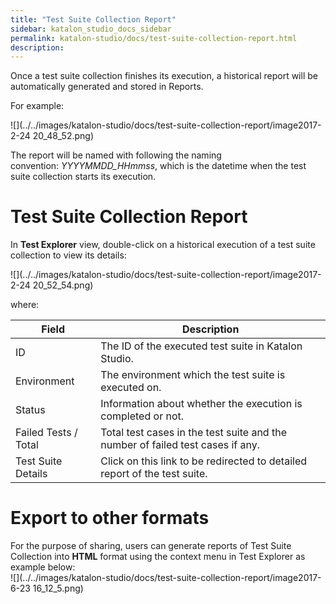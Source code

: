```yaml
---
title: "Test Suite Collection Report" 
sidebar: katalon_studio_docs_sidebar
permalink: katalon-studio/docs/test-suite-collection-report.html 
description: 
---
```

Once a test suite collection finishes its execution, a historical report will be automatically generated and stored in Reports. 

For example:

![](../../images/katalon-studio/docs/test-suite-collection-report/image2017-2-24 20_48_52.png)

The report will be named with following the naming convention: _YYYYMMDD_HHmmss_, which is the datetime when the test suite collection starts its execution.

Test Suite Collection Report
============================

In **Test Explorer** view, double-click on a historical execution of a test suite collection to view its details:

![](../../images/katalon-studio/docs/test-suite-collection-report/image2017-2-24 20_52_54.png)

where:

<table><thead><tr><th>Field</th><th>Description</th></tr></thead><tbody><tr><td>ID</td><td>The ID of the executed test suite in Katalon Studio.</td></tr><tr><td>Environment</td><td>The environment which the test suite is executed on.</td></tr><tr><td>Status</td><td>Information about whether the execution is completed or not.</td></tr><tr><td>Failed Tests / Total</td><td>Total test cases in the test suite and the number of failed test cases if any.</td></tr><tr><td>Test Suite Details</td><td>Click on this link to be redirected to detailed <a>report of the test suite</a>.</td></tr></tbody></table>

Export to other formats
=======================

For the purpose of sharing, users can generate reports of Test Suite Collection into **HTML** format using the context menu in Test Explorer as example below:   
![](../../images/katalon-studio/docs/test-suite-collection-report/image2017-6-23 16_12_5.png)